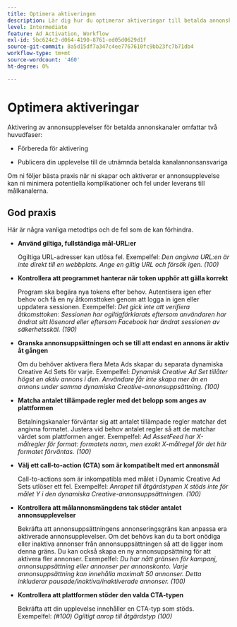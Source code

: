 ```yaml
---
title: Optimera aktiveringen
description: Lär dig hur du optimerar aktiveringar till betalda annonskanaler från tredje part.
level: Intermediate
feature: Ad Activation, Workflow
exl-id: 5bc624c2-d064-4190-8761-ed05d0629d1f
source-git-commit: 8a5d15df7a347c4ee7767610fc9bb23fc7b71db4
workflow-type: tm+mt
source-wordcount: '460'
ht-degree: 0%

---
```


# Optimera aktiveringar

Aktivering av annonsupplevelser för betalda annonskanaler omfattar två huvudfaser:

* Förbereda för aktivering

* Publicera din upplevelse till de utnämnda betalda kanalannonsansvariga

Om ni följer bästa praxis när ni skapar och aktiverar er annonsupplevelse kan ni minimera potentiella komplikationer och fel under leverans till målkanalerna.

## God praxis

Här är några vanliga metodtips och de fel som de kan förhindra.

* **Använd giltiga, fullständiga mål-URL:er**

  Ogiltiga URL-adresser kan utlösa fel. Exempelfel: _Den angivna URL:en är inte direkt till en webbplats. Ange en giltig URL och försök igen. (100)_

* **Kontrollera att programmet hanterar när token upphör att gälla korrekt**

  Program ska begära nya tokens efter behov. Autentisera igen efter behov och få en ny åtkomsttoken genom att logga in igen eller uppdatera sessionen. Exempelfel: _Det gick inte att verifiera åtkomsttoken: Sessionen har ogiltigförklarats eftersom användaren har ändrat sitt lösenord eller eftersom Facebook har ändrat sessionen av säkerhetsskäl. (190)_

* **Granska annonsuppsättningen och se till att endast en annons är aktiv åt gången**

  Om du behöver aktivera flera Meta Ads skapar du separata dynamiska Creative Ad Sets för varje. Exempelfel: _Dynamisk Creative Ad Set tillåter högst en aktiv annons i den. Användare får inte skapa mer än en annons under samma dynamiska Creative-annonsuppsättning. (100)_

* **Matcha antalet tillämpade regler med det belopp som anges av plattformen**

  Betalningskanaler förväntar sig att antalet tillämpade regler matchar det angivna formatet.  Justera vid behov antalet regler så att de matchar värdet som plattformen anger. Exempelfel: _Ad AssetFeed har X-målregler för format: formatets namn, men exakt X-målregel för det här formatet förväntas. (100)_

* **Välj ett call-to-action (CTA) som är kompatibelt med ert annonsmål**

  Call-to-actions som är inkompatibla med målet i Dynamic Creative Ad Sets utlöser ett fel. Exempelfel: _Anropet till åtgärdstypen X stöds inte för målet Y i den dynamiska Creative-annonsuppsättningen. (100)_

* **Kontrollera att målannonsmängdens tak stöder antalet annonsupplevelser**

  Bekräfta att annonsuppsättningens annonseringsgräns kan anpassa era aktiverade annonsupplevelser. Om det behövs kan du ta bort onödiga eller inaktiva annonser från annonsuppsättningen så att de ligger inom denna gräns. Du kan också skapa en ny annonsuppsättning för att aktivera fler annonser. Exempelfel: _Du har nått gränsen för kampanj, annonsuppsättning eller annonser per annonskonto. Varje annonsuppsättning kan innehålla maximalt 50 annonser. Detta inkluderar pausade/inaktiva/inaktiverade annonser. (100)_

* **Kontrollera att plattformen stöder den valda CTA-typen**

  Bekräfta att din upplevelse innehåller en CTA-typ som stöds. Exempelfel: _(#100) Ogiltigt anrop till åtgärdstyp (100)_

